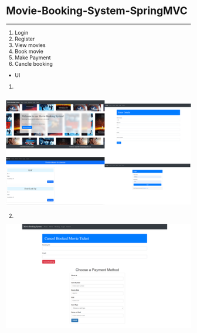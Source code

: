 # Movie-Booking-System-SpringMVC

------


1. Login 
2. Register
3. View movies
4. Book movie
5. Make Payment
6. Cancle booking

* UI 
1. 
![Images\UI1.png](https://github.com/Hithesh1334/Movie-Booking-System-SpringMVC/blob/master/Images/UI1.png)
----
2. 
![alt text](Images\UI2.png)
